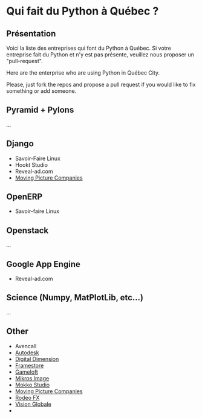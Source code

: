 Qui fait du Python à Québec ?
===============================

Présentation
------------
Voici la liste des entreprises qui font du Python à Québec. Si votre entreprise fait du Python et n'y est pas présente, veuillez nous proposer un "pull-request".

Here are the enterprise who are using Python in Québec City.

Please, just fork the repos and propose a pull request if you would like to fix something or add someone.

## Pyramid + Pylons

...

## Django

* Savoir-Faire Linux
* Hookt Studio
* Reveal-ad.com
* [Moving Picture Companies](http://www.moving-picture.com/)

## OpenERP

* Savoir-faire Linux

## Openstack

...

## Google App Engine

* Reveal-ad.com

## Science (Numpy, MatPlotLib, etc...)

...

## Other

* Avencall
* [Autodesk](http://www.autodesk.com/)
* [Digital Dimension](http://www.digitaldimension.com/)
* [Framestore](http://www.framestore-cfc.com)
* [Gameloft](http://www.gameloft.fr/)
* [Mikros Image](http://www.mikrosimage.ca/)
* [Mokko Studio](http://www.mokkostudio.com/)
* [Moving Picture Companies](http://www.moving-picture.com/)
* [Rodeo FX](http://www.rodeofx.com/)
* [Vision Globale](http://www.visionglobale.com/)
* 
